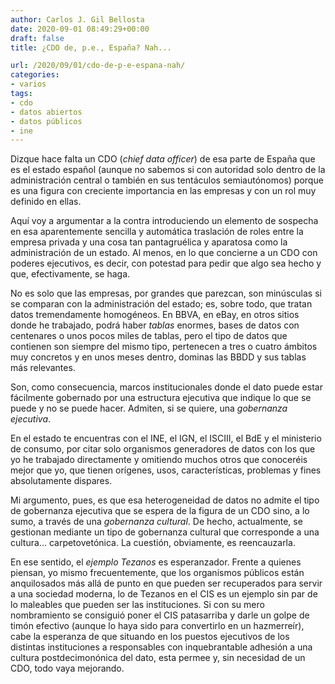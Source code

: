 ```yaml
---
author: Carlos J. Gil Bellosta
date: 2020-09-01 08:49:29+00:00
draft: false
title: ¿CDO de, p.e., España? Nah...

url: /2020/09/01/cdo-de-p-e-espana-nah/
categories:
- varios
tags:
- cdo
- datos abiertos
- datos públicos
- ine
---
```


Dizque hace falta un CDO (_chief data officer_) de esa parte de España que es el estado español (aunque no sabemos si con autoridad solo dentro de la administración central o también en sus tentáculos semiautónomos) porque es una figura con creciente importancia en las empresas y con un rol muy definido en ellas.

Aquí voy a argumentar a la contra introduciendo un elemento de sospecha en esa aparentemente sencilla y automática traslación de roles entre la empresa privada y una cosa tan pantagruélica y aparatosa como la administración de un estado. Al menos, en lo que concierne a un CDO con poderes ejecutivos, es decir, con potestad para pedir que algo sea hecho y que, efectivamente, se haga.

No es solo que las empresas, por grandes que parezcan, son minúsculas si se comparan con la administración del estado; es, sobre todo, que tratan datos tremendamente homogéneos. En BBVA, en eBay, en otros sitios donde he trabajado, podrá haber _tablas_ enormes, bases de datos con centenares o unos pocos miles de tablas, pero el tipo de datos que contienen son siempre del mismo tipo, pertenecen a tres o cuatro ámbitos muy concretos y en unos meses dentro, dominas las BBDD y sus tablas más relevantes.

Son, como consecuencia, marcos institucionales donde el dato puede estar fácilmente gobernado por una estructura ejecutiva que indique lo que se puede y no se puede hacer. Admiten, si se quiere, una _gobernanza ejecutiva_.

En el estado te encuentras con el INE, el IGN, el ISCIII, el BdE y el ministerio de consumo, por citar solo organismos generadores de datos con los que yo he trabajado directamente y omitiendo muchos otros que conoceréis mejor que yo, que tienen orígenes, usos, características, problemas y fines absolutamente dispares.

Mi argumento, pues, es que esa heterogeneidad de datos no admite el tipo de gobernanza ejecutiva que se espera de la figura de un CDO  sino, a lo sumo, a través de una _gobernanza cultural_. De hecho, actualmente, se gestionan mediante un tipo de gobernanza cultural que corresponde a una cultura... carpetovetónica. La cuestión, obviamente, es reencauzarla.

En ese sentido, el _ejemplo Tezanos_ es esperanzador. Frente a quienes piensan, yo mismo frecuentemente, que los organismos públicos están anquilosados más allá de punto en que pueden ser recuperados para servir a una sociedad moderna, lo de Tezanos en el CIS es un ejemplo sin par de lo maleables que pueden ser las instituciones. Si con su mero nombramiento se consiguió poner el CIS patasarriba y darle un golpe de timón efectivo (aunque lo haya sido para convertirlo en un hazmerreír), cabe la esperanza de que situando en los puestos ejecutivos de los distintas instituciones a responsables con inquebrantable adhesión a una cultura postdecimonónica del dato, esta permee y, sin necesidad de un CDO, todo vaya mejorando.